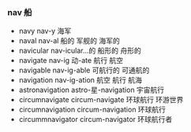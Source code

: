 ### nav 船

- navy nav-y  海军
- naval nav-al 船的  军舰的 海军的
- navicular nav-icular...的  船形的  舟形的 
- navigate nav-ig 动-ate  航行 航空
- navigable nav-ig-able 可航行的 可通航的
- navigation nav-ig-ation 航空 航行 航海
- astronavigation  astro-星-navigation 宇宙航行
- circumnavigate circum-navigate 环球航行 环游世界
- circumnavigation circum-navigation 环球航行
- circummnavigator circum-navigator 环球航行者
